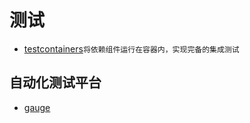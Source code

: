 # 测试

- [testcontainers](https://testcontainers.com/)`将依赖组件运行在容器内，实现完备的集成测试`

## 自动化测试平台
- [gauge](https://github.com/getgauge/gauge)
